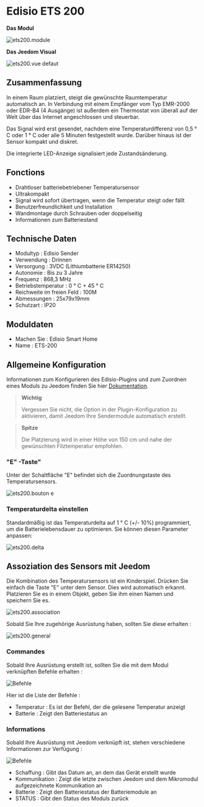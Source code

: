 # Edisio ETS 200

**Das Modul**

![ets200.module](images/ets200/ets200.module.jpg)

**Das Jeedom Visual**

![ets200.vue defaut](images/ets200/ets200.vue-defaut.jpg)

## Zusammenfassung

In einem Raum platziert, steigt die gewünschte Raumtemperatur automatisch an. In Verbindung mit einem Empfänger vom Typ EMR-2000 oder EDR-B4 (4 Ausgänge) ist außerdem ein Thermostat von überall auf der Welt über das Internet angeschlossen und steuerbar.

Das Signal wird erst gesendet, nachdem eine Temperaturdifferenz von 0,5 ° C oder 1 ° C oder alle 5 Minuten festgestellt wurde. Darüber hinaus ist der Sensor kompakt und diskret.

Die integrierte LED-Anzeige signalisiert jede Zustandsänderung.

## Fonctions

-   Drahtloser batteriebetriebener Temperatursensor
-   Ultrakompakt
-   Signal wird sofort übertragen, wenn die Temperatur steigt oder fällt
-   Benutzerfreundlichkeit und Installation
-   Wandmontage durch Schrauben oder doppelseitig
-   Informationen zum Batteriestand

## Technische Daten

-   Modultyp : Edisio Sender
-   Verwendung : Drinnen
-   Versorgung : 3VDC (Lithiumbatterie ER14250)
-   Autonomie : Bis zu 3 Jahre
-   Frequenz : 868,3 MHz
-   Betriebstemperatur : 0 ° C + 45 ° C
-   Reichweite im freien Feld : 100M
-   Abmessungen : 25x79x19mm
-   Schutzart : IP20

## Moduldaten

-   Machen Sie : Edisio Smart Home
-   Name : ETS-200

## Allgemeine Konfiguration

Informationen zum Konfigurieren des Edisio-Plugins und zum Zuordnen eines Moduls zu Jeedom finden Sie hier [Dokumentation](https://doc.jeedom.com/de_DE/plugins/automation%20protocol/edisio/).

> **Wichtig**
>
> Vergessen Sie nicht, die Option in der Plugin-Konfiguration zu aktivieren, damit Jeedom Ihre Sendermodule automatisch erstellt.

> **Spitze**
>
> Die Platzierung wird in einer Höhe von 150 cm und nahe der gewünschten Filztemperatur empfohlen.

### "E" -Taste"

Unter der Schaltfläche "E" befindet sich die Zuordnungstaste des Temperatursensors.

![ets200.bouton e](images/ets200/ets200.bouton-e.jpg)

### Temperaturdelta einstellen

Standardmäßig ist das Temperaturdelta auf 1 ° C (+/- 10%) programmiert, um die Batterielebensdauer zu optimieren. Sie können diesen Parameter anpassen:

![ets200.delta](images/ets200/ets200.delta.jpg)

## Assoziation des Sensors mit Jeedom

Die Kombination des Temperatursensors ist ein Kinderspiel. Drücken Sie einfach die Taste "E" unter dem Sensor. Dies wird automatisch erkannt. Platzieren Sie es in einem Objekt, geben Sie ihm einen Namen und speichern Sie es.

![ets200.association](images/ets200/ets200.association.jpg)

Sobald Sie Ihre zugehörige Ausrüstung haben, sollten Sie diese erhalten :

![ets200.general](images/ets200/ets200.general.jpg)

### Commandes

Sobald Ihre Ausrüstung erstellt ist, sollten Sie die mit dem Modul verknüpften Befehle erhalten :

![Befehle](images/ets200/ets200.commandes.jpg)

Hier ist die Liste der Befehle :

-   Temperatur : Es ist der Befehl, der die gelesene Temperatur anzeigt
-   Batterie : Zeigt den Batteriestatus an

### Informations

Sobald Ihre Ausrüstung mit Jeedom verknüpft ist, stehen verschiedene Informationen zur Verfügung :

![Befehle](images/ets200/ets200.informations.jpg)

-   Schaffung : Gibt das Datum an, an dem das Gerät erstellt wurde
-   Kommunikation : Zeigt die letzte zwischen Jeedom und dem Mikromodul aufgezeichnete Kommunikation an
-   Batterie : Zeigt den Batteriestatus der Batteriemodule an
-   STATUS : Gibt den Status des Moduls zurück
